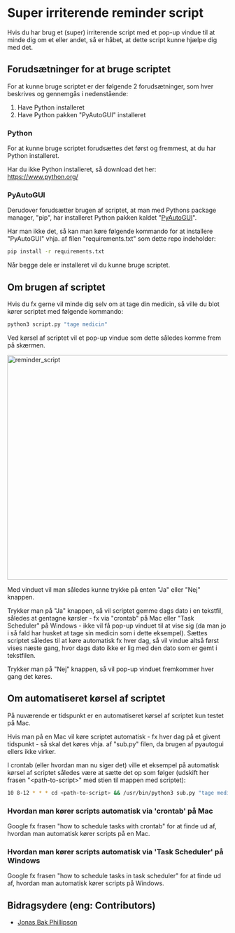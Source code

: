 # Super irriterende reminder script
Hvis du har brug et (super) irriterende script med et pop-up vindue til at minde dig om et eller andet, så er håbet, at dette script kunne hjælpe dig med det.

## Forudsætninger for at bruge scriptet
For at kunne bruge scriptet er der følgende 2 forudsætninger, som hver beskrives og gennemgås i nedenstående:
1. Have Python installeret
2. Have Python pakken "PyAutoGUI" installeret

### Python
For at kunne bruge scriptet forudsættes det først og fremmest, at du har Python installeret.

Har du ikke Python installeret, så download det her: https://www.python.org/ 

### PyAutoGUI
Derudover forudsætter brugen af scriptet, at man med Pythons package manager, "pip", har installeret Python pakken kaldet "[PyAutoGUI](https://pyautogui.readthedocs.io/en/latest/)".

Har man ikke det, så kan man køre følgende kommando for at installere "PyAutoGUI" vhja. af filen "requirements.txt" som dette repo indeholder:

```bash
pip install -r requirements.txt
```

Når begge dele er installeret vil du kunne bruge scriptet.

## Om brugen af scriptet
Hvis du fx gerne vil minde dig selv om at tage din medicin, så ville du blot kører scriptet med følgende kommando:

```python
python3 script.py "tage medicin"
```

Ved kørsel af scriptet vil et pop-up vindue som dette således komme frem på skærmen.

<img width="512" alt="reminder_script" src="https://github.com/user-attachments/assets/51b7b12d-5f23-435f-bb29-dd330780b0d9">

Med vinduet vil man således kunne trykke på enten "Ja" eller "Nej" knappen.

Trykker man på "Ja" knappen, så vil scriptet gemme dags dato i en tekstfil, således at gentagne kørsler - fx via "crontab" på Mac eller "Task Scheduler" på Windows - ikke vil få pop-up vinduet til at vise sig (da man jo i så fald har husket at tage sin medicin som i dette eksempel). Sættes scriptet således til at køre automatisk fx hver dag, så vil vindue altså først vises næste gang, hvor dags dato ikke er lig med den dato som er gemt i tekstfilen.

Trykker man på "Nej" knappen, så vil pop-up vinduet fremkommer hver gang det køres.

## Om automatiseret kørsel af scriptet
På nuværende er tidspunkt er en automatiseret kørsel af scriptet kun testet på Mac.

Hvis man på en Mac vil køre scriptet automatisk - fx hver dag på et givent tidspunkt - så skal det køres vhja. af "sub.py" filen, da brugen af pyautogui ellers ikke virker.

I crontab (eller hvordan man nu siger det) ville et eksempel på automatisk kørsel af scriptet således være at sætte det op som følger (udskift her frasen "\<path-to-script>\" med stien til mappen med scriptet):

```bash
10 8-12 * * * cd <path-to-script> && /usr/bin/python3 sub.py "tage medicin"
```

### Hvordan man kører scripts automatisk via 'crontab' på Mac
Google fx frasen "how to schedule tasks with crontab" for at finde ud af, hvordan man automatisk kører scripts på en Mac.

### Hvordan man kører scripts automatisk via 'Task Scheduler' på Windows
Google fx frasen "how to schedule tasks in task scheduler" for at finde ud af, hvordan man automatisk kører scripts på Windows.

## Bidragsydere (eng: Contributors)
* [Jonas Bak Phillipson](https://github.com/jbakchr)
